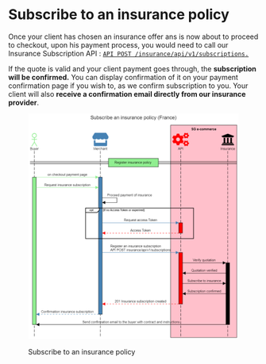 # Subscribe to an insurance policy

Once your client has chosen an insurance offer ans is now about to proceed to checkout, upon his payment process, you would need to call our Insurance Subscription API : [`API POST /insurance/api/v1/subscriptions.` ](../../api-reference/insurance-api/v-1.2-insurance-api-uat.md#subscriptions-1)

If the quote is valid and your client payment goes through, the **subscription will be confirmed.** You can display confirmation of it on your payment confirmation page if you wish to, as we confirm subscription to you. Your client will also **receive a confirmation email directly from our insurance provider**.

<figure><img src="../../.gitbook/assets/Subscribe an insurance policy (France).png" alt=""><figcaption><p>Subscribe to an insurance policy</p></figcaption></figure>
